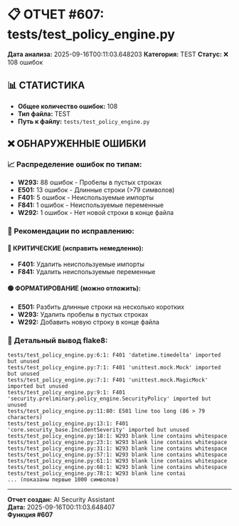 # 📋 ОТЧЕТ #607: tests/test_policy_engine.py

**Дата анализа:** 2025-09-16T00:11:03.648203
**Категория:** TEST
**Статус:** ❌ 108 ошибок

## 📊 СТАТИСТИКА

- **Общее количество ошибок:** 108
- **Тип файла:** TEST
- **Путь к файлу:** `tests/test_policy_engine.py`

## ❌ ОБНАРУЖЕННЫЕ ОШИБКИ

### 📈 Распределение ошибок по типам:

- **W293:** 88 ошибок - Пробелы в пустых строках
- **E501:** 13 ошибок - Длинные строки (>79 символов)
- **F401:** 5 ошибок - Неиспользуемые импорты
- **F841:** 1 ошибок - Неиспользуемые переменные
- **W292:** 1 ошибок - Нет новой строки в конце файла

### 🎯 Рекомендации по исправлению:

#### 🔴 КРИТИЧЕСКИЕ (исправить немедленно):
- **F401:** Удалить неиспользуемые импорты
- **F841:** Удалить неиспользуемые переменные

#### 🟢 ФОРМАТИРОВАНИЕ (можно отложить):
- **E501:** Разбить длинные строки на несколько коротких
- **W293:** Удалить пробелы в пустых строках
- **W292:** Добавить новую строку в конце файла

### 📝 Детальный вывод flake8:

```
tests/test_policy_engine.py:6:1: F401 'datetime.timedelta' imported but unused
tests/test_policy_engine.py:7:1: F401 'unittest.mock.Mock' imported but unused
tests/test_policy_engine.py:7:1: F401 'unittest.mock.MagicMock' imported but unused
tests/test_policy_engine.py:9:1: F401 'security.preliminary.policy_engine.SecurityPolicy' imported but unused
tests/test_policy_engine.py:11:80: E501 line too long (86 > 79 characters)
tests/test_policy_engine.py:13:1: F401 'core.security_base.IncidentSeverity' imported but unused
tests/test_policy_engine.py:18:1: W293 blank line contains whitespace
tests/test_policy_engine.py:23:1: W293 blank line contains whitespace
tests/test_policy_engine.py:31:1: W293 blank line contains whitespace
tests/test_policy_engine.py:57:1: W293 blank line contains whitespace
tests/test_policy_engine.py:61:1: W293 blank line contains whitespace
tests/test_policy_engine.py:68:1: W293 blank line contains whitespace
tests/test_policy_engine.py:78:1: W293 blank line contai
... (показаны первые 1000 символов)
```

---
**Отчет создан:** AI Security Assistant  
**Дата:** 2025-09-16T00:11:03.648407  
**Функция #607**
